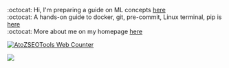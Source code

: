 :octocat: Hi,  I'm preparing a guide on ML concepts [here](https://github.com/fatemehsrz/ML_Concepts) <br>
:octocat: A hands-on guide to docker, git, pre-commit, Linux terminal, pip is [here](https://github.com/fatemehsrz/Poetry_Docker) <br>
:octocat: More about me on my homepage [here](https://fatemehsrz.github.io/) <br>


<!-- AtoZSEOTools Counter Code START -->
<a href="https://www.coolseotools.com/website-visitor-counter" target="_blank" title="Web Counter">
<img src="https://www.coolseotools.com/website-visitor-counter/count/&style=style10&show=u&num=6&uid=Vp"  title="Web Counter" alt="AtoZSEOTools Web Counter" />
</a>
<!-- AtoZSEOTools Counter Code END -->
 
![](https://komarev.com/ghpvc/?username=fatemehsrz)






